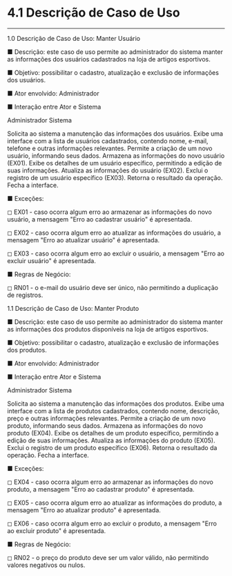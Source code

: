 # 4.1 Descrição de Caso de Uso

---

1.0 Descrição de Caso de Uso: Manter Usuário

■ Descrição: este caso de uso permite ao administrador do sistema manter as informações dos usuários cadastrados na loja de artigos esportivos.

■ Objetivo: possibilitar o cadastro, atualização e exclusão de informações dos usuários.

■ Ator envolvido: Administrador

■ Interação entre Ator e Sistema

Administrador Sistema

Solicita ao sistema a manutenção das informações dos usuários.
Exibe uma interface com a lista de usuários cadastrados, contendo nome, e-mail, telefone e outras informações relevantes.
Permite a criação de um novo usuário, informando seus dados.
Armazena as informações do novo usuário (EX01).
Exibe os detalhes de um usuário específico, permitindo a edição de suas informações.
Atualiza as informações do usuário (EX02).
Exclui o registro de um usuário específico (EX03).
Retorna o resultado da operação.
Fecha a interface.

■ Exceções:

◻ EX01 - caso ocorra algum erro ao armazenar as informações do novo usuário, a mensagem "Erro ao cadastrar usuário" é apresentada.

◻ EX02 - caso ocorra algum erro ao atualizar as informações do usuário, a mensagem "Erro ao atualizar usuário" é apresentada.

◻ EX03 - caso ocorra algum erro ao excluir o usuário, a mensagem "Erro ao excluir usuário" é apresentada.

■ Regras de Negócio:

◻ RN01 - o e-mail do usuário deve ser único, não permitindo a duplicação de registros.

1.1 Descrição de Caso de Uso: Manter Produto

■ Descrição: este caso de uso permite ao administrador do sistema manter as informações dos produtos disponíveis na loja de artigos esportivos.

■ Objetivo: possibilitar o cadastro, atualização e exclusão de informações dos produtos.

■ Ator envolvido: Administrador

■ Interação entre Ator e Sistema

Administrador Sistema

Solicita ao sistema a manutenção das informações dos produtos.
Exibe uma interface com a lista de produtos cadastrados, contendo nome, descrição, preço e outras informações relevantes.
Permite a criação de um novo produto, informando seus dados.
Armazena as informações do novo produto (EX04).
Exibe os detalhes de um produto específico, permitindo a edição de suas informações.
Atualiza as informações do produto (EX05).
Exclui o registro de um produto específico (EX06).
Retorna o resultado da operação.
Fecha a interface.

■ Exceções:

◻ EX04 - caso ocorra algum erro ao armazenar as informações do novo produto, a mensagem "Erro ao cadastrar produto" é apresentada.

◻ EX05 - caso ocorra algum erro ao atualizar as informações do produto, a mensagem "Erro ao atualizar produto" é apresentada.

◻ EX06 - caso ocorra algum erro ao excluir o produto, a mensagem "Erro ao excluir produto" é apresentada.

■ Regras de Negócio:

◻ RN02 - o preço do produto deve ser um valor válido, não permitindo valores negativos ou nulos.
